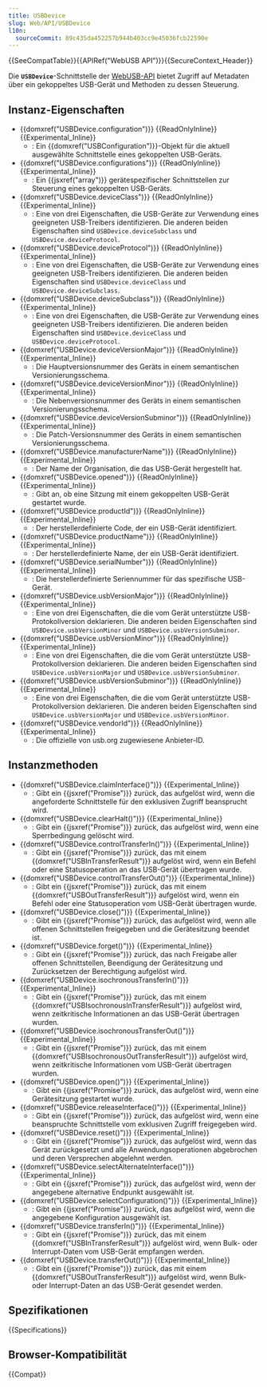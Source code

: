 ```yaml
---
title: USBDevice
slug: Web/API/USBDevice
l10n:
  sourceCommit: 89c435da452257b944b403cc9e45036fcb22590e
---
```


{{SeeCompatTable}}{{APIRef("WebUSB API")}}{{SecureContext_Header}}

Die **`USBDevice`**-Schnittstelle der [WebUSB-API](/de/docs/Web/API/WebUSB_API) bietet Zugriff auf Metadaten über ein gekoppeltes USB-Gerät und Methoden zu dessen Steuerung.

## Instanz-Eigenschaften

- {{domxref("USBDevice.configuration")}} {{ReadOnlyInline}} {{Experimental_Inline}}
  - : Ein {{domxref("USBConfiguration")}}-Objekt für die aktuell ausgewählte Schnittstelle eines gekoppelten USB-Geräts.
- {{domxref("USBDevice.configurations")}} {{ReadOnlyInline}} {{Experimental_Inline}}
  - : Ein {{jsxref("array")}} gerätespezifischer Schnittstellen zur Steuerung eines gekoppelten USB-Geräts.
- {{domxref("USBDevice.deviceClass")}} {{ReadOnlyInline}} {{Experimental_Inline}}
  - : Eine von drei Eigenschaften, die USB-Geräte zur Verwendung eines geeigneten USB-Treibers identifizieren. Die anderen beiden Eigenschaften sind `USBDevice.deviceSubclass` und `USBDevice.deviceProtocol`.
- {{domxref("USBDevice.deviceProtocol")}} {{ReadOnlyInline}} {{Experimental_Inline}}
  - : Eine von drei Eigenschaften, die USB-Geräte zur Verwendung eines geeigneten USB-Treibers identifizieren. Die anderen beiden Eigenschaften sind `USBDevice.deviceClass` und `USBDevice.deviceSubclass`.
- {{domxref("USBDevice.deviceSubclass")}} {{ReadOnlyInline}} {{Experimental_Inline}}
  - : Eine von drei Eigenschaften, die USB-Geräte zur Verwendung eines geeigneten USB-Treibers identifizieren. Die anderen beiden Eigenschaften sind `USBDevice.deviceClass` und `USBDevice.deviceProtocol`.
- {{domxref("USBDevice.deviceVersionMajor")}} {{ReadOnlyInline}} {{Experimental_Inline}}
  - : Die Hauptversionsnummer des Geräts in einem semantischen Versionierungsschema.
- {{domxref("USBDevice.deviceVersionMinor")}} {{ReadOnlyInline}} {{Experimental_Inline}}
  - : Die Nebenversionsnummer des Geräts in einem semantischen Versionierungsschema.
- {{domxref("USBDevice.deviceVersionSubminor")}} {{ReadOnlyInline}} {{Experimental_Inline}}
  - : Die Patch-Versionsnummer des Geräts in einem semantischen Versionierungsschema.
- {{domxref("USBDevice.manufacturerName")}} {{ReadOnlyInline}} {{Experimental_Inline}}
  - : Der Name der Organisation, die das USB-Gerät hergestellt hat.
- {{domxref("USBDevice.opened")}} {{ReadOnlyInline}} {{Experimental_Inline}}
  - : Gibt an, ob eine Sitzung mit einem gekoppelten USB-Gerät gestartet wurde.
- {{domxref("USBDevice.productId")}} {{ReadOnlyInline}} {{Experimental_Inline}}
  - : Der herstellerdefinierte Code, der ein USB-Gerät identifiziert.
- {{domxref("USBDevice.productName")}} {{ReadOnlyInline}} {{Experimental_Inline}}
  - : Der herstellerdefinierte Name, der ein USB-Gerät identifiziert.
- {{domxref("USBDevice.serialNumber")}} {{ReadOnlyInline}} {{Experimental_Inline}}
  - : Die herstellerdefinierte Seriennummer für das spezifische USB-Gerät.
- {{domxref("USBDevice.usbVersionMajor")}} {{ReadOnlyInline}} {{Experimental_Inline}}
  - : Eine von drei Eigenschaften, die die vom Gerät unterstützte USB-Protokollversion deklarieren. Die anderen beiden Eigenschaften sind `USBDevice.usbVersionMinor` und `USBDevice.usbVersionSubminor`.
- {{domxref("USBDevice.usbVersionMinor")}} {{ReadOnlyInline}} {{Experimental_Inline}}
  - : Eine von drei Eigenschaften, die die vom Gerät unterstützte USB-Protokollversion deklarieren. Die anderen beiden Eigenschaften sind `USBDevice.usbVersionMajor` und `USBDevice.usbVersionSubminor`.
- {{domxref("USBDevice.usbVersionSubminor")}} {{ReadOnlyInline}} {{Experimental_Inline}}
  - : Eine von drei Eigenschaften, die die vom Gerät unterstützte USB-Protokollversion deklarieren. Die anderen beiden Eigenschaften sind `USBDevice.usbVersionMajor` und `USBDevice.usbVersionMinor`.
- {{domxref("USBDevice.vendorId")}} {{ReadOnlyInline}} {{Experimental_Inline}}
  - : Die offizielle von usb.org zugewiesene Anbieter-ID.

## Instanzmethoden

- {{domxref("USBDevice.claimInterface()")}} {{Experimental_Inline}}
  - : Gibt ein {{jsxref("Promise")}} zurück, das aufgelöst wird, wenn die angeforderte Schnittstelle für den exklusiven Zugriff beansprucht wird.
- {{domxref("USBDevice.clearHalt()")}} {{Experimental_Inline}}
  - : Gibt ein {{jsxref("Promise")}} zurück, das aufgelöst wird, wenn eine Sperrbedingung gelöscht wird.
- {{domxref("USBDevice.controlTransferIn()")}} {{Experimental_Inline}}
  - : Gibt ein {{jsxref("Promise")}} zurück, das mit einem {{domxref("USBInTransferResult")}} aufgelöst wird, wenn ein Befehl oder eine Statusoperation an das USB-Gerät übertragen wurde.
- {{domxref("USBDevice.controlTransferOut()")}} {{Experimental_Inline}}
  - : Gibt ein {{jsxref("Promise")}} zurück, das mit einem {{domxref("USBOutTransferResult")}} aufgelöst wird, wenn ein Befehl oder eine Statusoperation vom USB-Gerät übertragen wurde.
- {{domxref("USBDevice.close()")}} {{Experimental_Inline}}
  - : Gibt ein {{jsxref("Promise")}} zurück, das aufgelöst wird, wenn alle offenen Schnittstellen freigegeben und die Gerätesitzung beendet ist.
- {{domxref("USBDevice.forget()")}} {{Experimental_Inline}}
  - : Gibt ein {{jsxref("Promise")}} zurück, das nach Freigabe aller offenen Schnittstellen, Beendigung der Gerätesitzung und Zurücksetzen der Berechtigung aufgelöst wird.
- {{domxref("USBDevice.isochronousTransferIn()")}} {{Experimental_Inline}}
  - : Gibt ein {{jsxref("Promise")}} zurück, das mit einem {{domxref("USBIsochronousInTransferResult")}} aufgelöst wird, wenn zeitkritische Informationen an das USB-Gerät übertragen wurden.
- {{domxref("USBDevice.isochronousTransferOut()")}} {{Experimental_Inline}}
  - : Gibt ein {{jsxref("Promise")}} zurück, das mit einem {{domxref("USBIsochronousOutTransferResult")}} aufgelöst wird, wenn zeitkritische Informationen vom USB-Gerät übertragen wurden.
- {{domxref("USBDevice.open()")}} {{Experimental_Inline}}
  - : Gibt ein {{jsxref("Promise")}} zurück, das aufgelöst wird, wenn eine Gerätesitzung gestartet wurde.
- {{domxref("USBDevice.releaseInterface()")}} {{Experimental_Inline}}
  - : Gibt ein {{jsxref("Promise")}} zurück, das aufgelöst wird, wenn eine beanspruchte Schnittstelle vom exklusiven Zugriff freigegeben wird.
- {{domxref("USBDevice.reset()")}} {{Experimental_Inline}}
  - : Gibt ein {{jsxref("Promise")}} zurück, das aufgelöst wird, wenn das Gerät zurückgesetzt und alle Anwendungsoperationen abgebrochen und deren Versprechen abgelehnt werden.
- {{domxref("USBDevice.selectAlternateInterface()")}} {{Experimental_Inline}}
  - : Gibt ein {{jsxref("Promise")}} zurück, das aufgelöst wird, wenn der angegebene alternative Endpunkt ausgewählt ist.
- {{domxref("USBDevice.selectConfiguration()")}} {{Experimental_Inline}}
  - : Gibt ein {{jsxref("Promise")}} zurück, das aufgelöst wird, wenn die angegebene Konfiguration ausgewählt ist.
- {{domxref("USBDevice.transferIn()")}} {{Experimental_Inline}}
  - : Gibt ein {{jsxref("Promise")}} zurück, das mit einem {{domxref("USBInTransferResult")}} aufgelöst wird, wenn Bulk- oder Interrupt-Daten vom USB-Gerät empfangen werden.
- {{domxref("USBDevice.transferOut()")}} {{Experimental_Inline}}
  - : Gibt ein {{jsxref("Promise")}} zurück, das mit einem {{domxref("USBOutTransferResult")}} aufgelöst wird, wenn Bulk- oder Interrupt-Daten an das USB-Gerät gesendet werden.

## Spezifikationen

{{Specifications}}

## Browser-Kompatibilität

{{Compat}}
